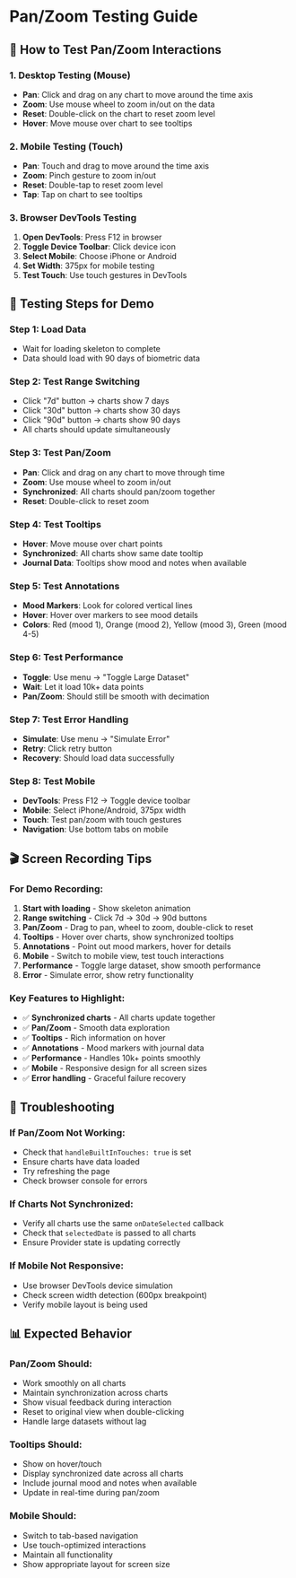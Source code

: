 # Pan/Zoom Testing Guide

## 🎯 **How to Test Pan/Zoom Interactions**

### **1. Desktop Testing (Mouse)**
- **Pan**: Click and drag on any chart to move around the time axis
- **Zoom**: Use mouse wheel to zoom in/out on the data
- **Reset**: Double-click on the chart to reset zoom level
- **Hover**: Move mouse over chart to see tooltips

### **2. Mobile Testing (Touch)**
- **Pan**: Touch and drag to move around the time axis
- **Zoom**: Pinch gesture to zoom in/out
- **Reset**: Double-tap to reset zoom level
- **Tap**: Tap on chart to see tooltips

### **3. Browser DevTools Testing**
1. **Open DevTools**: Press F12 in browser
2. **Toggle Device Toolbar**: Click device icon
3. **Select Mobile**: Choose iPhone or Android
4. **Set Width**: 375px for mobile testing
5. **Test Touch**: Use touch gestures in DevTools

## 📱 **Testing Steps for Demo**

### **Step 1: Load Data**
- Wait for loading skeleton to complete
- Data should load with 90 days of biometric data

### **Step 2: Test Range Switching**
- Click "7d" button → charts show 7 days
- Click "30d" button → charts show 30 days  
- Click "90d" button → charts show 90 days
- All charts should update simultaneously

### **Step 3: Test Pan/Zoom**
- **Pan**: Click and drag on any chart to move through time
- **Zoom**: Use mouse wheel to zoom in/out
- **Synchronized**: All charts should pan/zoom together
- **Reset**: Double-click to reset zoom

### **Step 4: Test Tooltips**
- **Hover**: Move mouse over chart points
- **Synchronized**: All charts show same date tooltip
- **Journal Data**: Tooltips show mood and notes when available

### **Step 5: Test Annotations**
- **Mood Markers**: Look for colored vertical lines
- **Hover**: Hover over markers to see mood details
- **Colors**: Red (mood 1), Orange (mood 2), Yellow (mood 3), Green (mood 4-5)

### **Step 6: Test Performance**
- **Toggle**: Use menu → "Toggle Large Dataset"
- **Wait**: Let it load 10k+ data points
- **Pan/Zoom**: Should still be smooth with decimation

### **Step 7: Test Error Handling**
- **Simulate**: Use menu → "Simulate Error"
- **Retry**: Click retry button
- **Recovery**: Should load data successfully

### **Step 8: Test Mobile**
- **DevTools**: Press F12 → Toggle device toolbar
- **Mobile**: Select iPhone/Android, 375px width
- **Touch**: Test pan/zoom with touch gestures
- **Navigation**: Use bottom tabs on mobile

## 🎬 **Screen Recording Tips**

### **For Demo Recording:**
1. **Start with loading** - Show skeleton animation
2. **Range switching** - Click 7d → 30d → 90d buttons
3. **Pan/Zoom** - Drag to pan, wheel to zoom, double-click to reset
4. **Tooltips** - Hover over charts, show synchronized tooltips
5. **Annotations** - Point out mood markers, hover for details
6. **Mobile** - Switch to mobile view, test touch interactions
7. **Performance** - Toggle large dataset, show smooth performance
8. **Error** - Simulate error, show retry functionality

### **Key Features to Highlight:**
- ✅ **Synchronized charts** - All charts update together
- ✅ **Pan/Zoom** - Smooth data exploration
- ✅ **Tooltips** - Rich information on hover
- ✅ **Annotations** - Mood markers with journal data
- ✅ **Performance** - Handles 10k+ points smoothly
- ✅ **Mobile** - Responsive design for all screen sizes
- ✅ **Error handling** - Graceful failure recovery

## 🔧 **Troubleshooting**

### **If Pan/Zoom Not Working:**
- Check that `handleBuiltInTouches: true` is set
- Ensure charts have data loaded
- Try refreshing the page
- Check browser console for errors

### **If Charts Not Synchronized:**
- Verify all charts use the same `onDateSelected` callback
- Check that `selectedDate` is passed to all charts
- Ensure Provider state is updating correctly

### **If Mobile Not Responsive:**
- Use browser DevTools device simulation
- Check screen width detection (600px breakpoint)
- Verify mobile layout is being used

## 📊 **Expected Behavior**

### **Pan/Zoom Should:**
- Work smoothly on all charts
- Maintain synchronization across charts
- Show visual feedback during interaction
- Reset to original view when double-clicking
- Handle large datasets without lag

### **Tooltips Should:**
- Show on hover/touch
- Display synchronized date across all charts
- Include journal mood and notes when available
- Update in real-time during pan/zoom

### **Mobile Should:**
- Switch to tab-based navigation
- Use touch-optimized interactions
- Maintain all functionality
- Show appropriate layout for screen size
